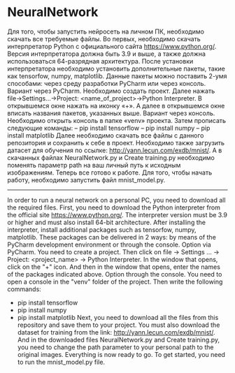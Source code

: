 # NeuralNetwork
Для того, чтобы запустить нейросеть на личном ПК, необходимо скачать все требуемые файлы. Во первых, необходимо скачать интерпретатор Python с официального сайта https://www.python.org/. Версия интерпретатора должна быть 3.9 и выше, а также должна использоваться 64-разрядная архитектура. После установки интерпретатора необходимо установить дополнительные пакеты, такие как tensorfow, numpy, matplotlib. Данные пакеты можно поставить 2-умя способами: через среду разработки PyCharm или через консоль.
Вариант через PyCharm. Необходимо создать проект. Далее нажать file->Settings…->Project: <name_of_project>->Python Interpreter. В открывшемся окне нажать на иконку «+». А далее в открывшемся окне вписать названия пакетов, указанных выше.
Вариант через консоль. Необходимо открыть консоль в папке «venv» проекта. Затем прописать следующие команды:
	– pip install tensorflow
	– pip install numpy
	– pip install matplotlib
Далее необходимо скачать все файлы с данного репозитория и сохранить к себе в проект. Необходимо также загрузить датасет для обучения по ссылке: http://yann.lecun.com/exdb/mnist/. А в скачанных файлах NeuralNetwork.py и Create training.py необходимо поменять параметр path на ваш личный путь к исходным изображениям. Теперь все готово к работе. Для того, чтобы начать работу, необходимо запустить файл mnist_model.py.

-----------------------------------------------------------------------------------------------------------------------------------------------------------------------------------

In order to run a neural network on a personal PC, you need to download all the required files. First, you need to download the Python interpreter from the official site https://www.python.org/. The interpreter version must be 3.9 or higher and must also install 64-bit architecture. After installing the interpreter, install additional packages such as tensorfow, numpy, matplotlib. These packages can be delivered in 2 ways: by means of the PyCharm development environment or through the console.
Option via PyCharm. You need to create a project. Then click on file -> Settings ... -> Project: <project_name> -> Python Interpreter. In the window that opens, click on the "+" icon. And then in the window that opens, enter the names of the packages indicated above.
Option through the console. You need to open a console in the "venv" folder of the project. Then write the following commands:
  - pip install tensorflow
  - pip install numpy
  - pip install matplotlib
Next, you need to download all the files from this repository and save them to your project. You must also download the dataset for training from the link: http://yann.lecun.com/exdb/mnist/. And in the downloaded files NeuralNetwork.py and Create training.py, you need to change the path parameter to your personal path to the original images. Everything is now ready to go. To get started, you need to run the mnist_model.py file.
